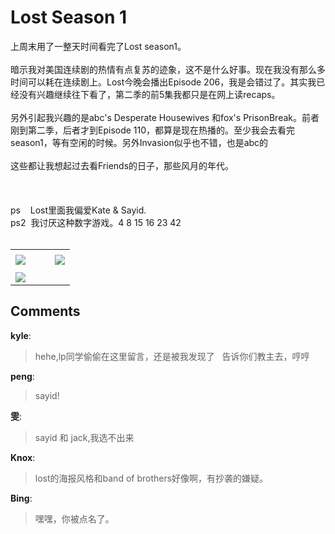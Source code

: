 # Lost  Season 1

<div id="msgcns!B37A52AAF181A958!602" class="bvMsg"><div>上周末用了一整天时间看完了Lost season1。</div>
<div> </div>
<div>暗示我对美国连续剧的热情有点复苏的迹象，这不是什么好事。现在我没有那么多时间可以耗在连续剧上。Lost今晚会播出Episode 206，我是会错过了。其实我已经没有兴趣继续往下看了，第二季的前5集我都只是在网上读recaps。</div>
<div> </div>
<div>另外引起我兴趣的是abc's Desperate Housewives 和fox's PrisonBreak。前者刚到第二季，后者才到Episode 110，都算是现在热播的。至少我会去看完season1，等有空闲的时候。另外Invasion似乎也不错，也是abc的</div>
<div> </div>
<div>这些都让我想起过去看Friends的日子，那些风月的年代。</div>
<div> </div>
<div> </div>
<div> </div>
<div>ps    Lost里面我偏爱Kate &amp; Sayid. </div>
<div>ps2  我讨厌这种数字游戏。4 8 15 16 23 42 </div>
<div> </div></div><table cellspacing="0" border="0"><tr><td></td></tr><tr><td valign="top"><a href="http://blufiles.storage.live.com/y1p5XVrQXnxWQlAuxh97bV_Mb8qrmvsFfKFNDliAc1_k57QctdOVLrF_M7eggTozWXP7zVm7TXbBEI" target="_blank" rel="WLPP;url=http://blufiles.storage.live.com/y1p5XVrQXnxWQlAuxh97bV_Mb8qrmvsFfKFNDliAc1_k57QctdOVLrF_M7eggTozWXP7zVm7TXbBEI;cnsid=cns&#033;B37A52AAF181A958&#033;603"><img src="http://blufiles.storage.live.com/y1p5XVrQXnxWQlAuxh97bV_Mb8qrmvsFfKFRSGkMchBlPZdQhYz2e1SUCBYBATNRxgQ-B1ZW5t9p1k" border="0" /></a></td><td width="15"></td><td valign="top"><a href="http://blufiles.storage.live.com/y1p5XVrQXnxWQmk6EsmzsXCzKbKP45mo6jL2tOPnku_qFNXLVeFjfrLgL2huIGPqzRiBgBHOvUdtb8" target='_blank' rel="WLPP;url=http://blufiles.storage.live.com/y1p5XVrQXnxWQmk6EsmzsXCzKbKP45mo6jL2tOPnku_qFNXLVeFjfrLgL2huIGPqzRiBgBHOvUdtb8;cnsid=cns&#033;B37A52AAF181A958&#033;604"><img src="http://blufiles.storage.live.com/y1p5XVrQXnxWQmk6EsmzsXCzKbKP45mo6jLYtrf7fdUANwNg8uAMZHPNpcbgJ4i3YhsGZIfFEywZ3k" border="0" /></a></td></tr><tr><td></td></tr><tr><td valign="top"><a href="http://blufiles.storage.live.com/y1pzWBBhegBEiKosXfDEGT-J9p9Yscdq_DMwq0P7Ep2Zufu8r-FlmUSUiioOTO9rQCWTmmc2LhqWc0" target="_blank" rel="WLPP;url=http://blufiles.storage.live.com/y1pzWBBhegBEiKosXfDEGT-J9p9Yscdq_DMwq0P7Ep2Zufu8r-FlmUSUiioOTO9rQCWTmmc2LhqWc0;cnsid=cns&#033;B37A52AAF181A958&#033;605"><img src="http://blufiles.storage.live.com/y1pzWBBhegBEiKosXfDEGT-J9p9Yscdq_DMhDPOE2J7R31ugEbP5XnzJ5S8el4jVp8JQxF0r-jxTCc" border="0" /></a></td></tr></table>

## Comments

**kyle**:
> hehe,lp同学偷偷在这里留言，还是被我发现了
 
告诉你们教主去，哼哼

**peng**:
> sayid!

**雯**:
> sayid 和 jack,我选不出来

**Knox**:
> lost的海报风格和band of brothers好像啊，有抄袭的嫌疑。

**Bing**:
> 嘿嘿，你被点名了。

